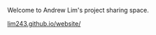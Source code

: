 Welcome to Andrew Lim's project sharing space.

[lim243.github.io/website/](lim243.github.io/website/)
